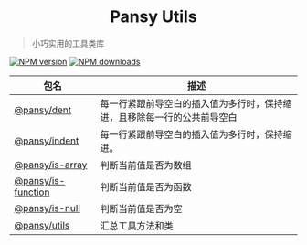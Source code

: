 <h1 align="center">Pansy Utils</h1>

> 小巧实用的工具类库

[![NPM version](https://img.shields.io/npm/v/@pansy/utils.svg?style=flat)](https://npmjs.org/package/@pansy/utils)
[![NPM downloads](http://img.shields.io/npm/dm/@pansy/utils.svg?style=flat)](https://npmjs.org/package/@pansy/utils)

<!-- start-directory -->
|包名|描述|
|---|---|
|[@pansy/dent](https://github.com/pansyjs/utils/tree/master/packages/dent/)|每一行紧跟前导空白的插入值为多行时，保持缩进，且移除每一行的公共前导空白|
|[@pansy/indent](https://github.com/pansyjs/utils/tree/master/packages/indent/)|每一行紧跟前导空白的插入值为多行时，保持缩进。|
|[@pansy/is-array](https://github.com/pansyjs/utils/tree/master/packages/is-array/)|判断当前值是否为数组|
|[@pansy/is-function](https://github.com/pansyjs/utils/tree/master/packages/is-function/)|判断当前值是否为函数|
|[@pansy/is-null](https://github.com/pansyjs/utils/tree/master/packages/is-nulll/)|判断当前值是否为空|
|[@pansy/utils](https://github.com/pansyjs/utils/tree/master/packages/pansy-utils/)|汇总工具方法和类|

<!-- end-directory -->
